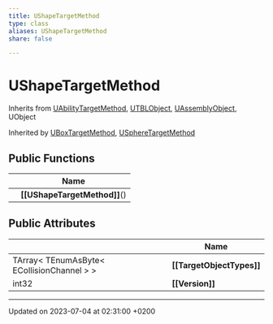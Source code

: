 ```yaml
---
title: UShapeTargetMethod
type: class
aliases: UShapeTargetMethod
share: false

---
```


# UShapeTargetMethod





Inherits from [UAbilityTargetMethod](/docs/SDK/Source/Classes/classUAbilityTargetMethod.md), [UTBLObject](/docs/SDK/Source/Classes/classUTBLObject.md), [UAssemblyObject](/docs/SDK/Source/Classes/classUAssemblyObject.md), UObject

Inherited by [UBoxTargetMethod](/docs/SDK/Source/Classes/classUBoxTargetMethod.md), [USphereTargetMethod](/docs/SDK/Source/Classes/classUSphereTargetMethod.md)

## Public Functions

|                | Name           |
| -------------- | -------------- |
| | **[[UShapeTargetMethod]]**() |

## Public Attributes

|                | Name           |
| -------------- | -------------- |
| TArray< TEnumAsByte< ECollisionChannel > > | **[[TargetObjectTypes]]**  |
| int32 | **[[Version]]**  |

-------------------------------

Updated on 2023-07-04 at 02:31:00 +0200